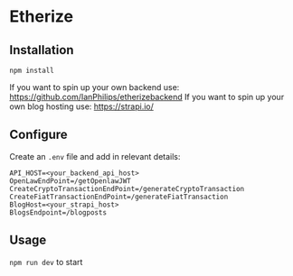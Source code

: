 # Etherize

## Installation
`npm install`

If you want to spin up your own backend use: https://github.com/IanPhilips/etherizebackend
If you want to spin up your own blog hosting use: https://strapi.io/

## Configure
Create an `.env` file and add in relevant details:

```
API_HOST=<your_backend_api_host> 
OpenLawEndPoint=/getOpenlawJWT  
CreateCryptoTransactionEndPoint=/generateCryptoTransaction  
CreateFiatTransactionEndPoint=/generateFiatTransaction  
BlogHost=<your_strapi_host>  
BlogsEndpoint=/blogposts
```


## Usage
`npm run dev` to start

